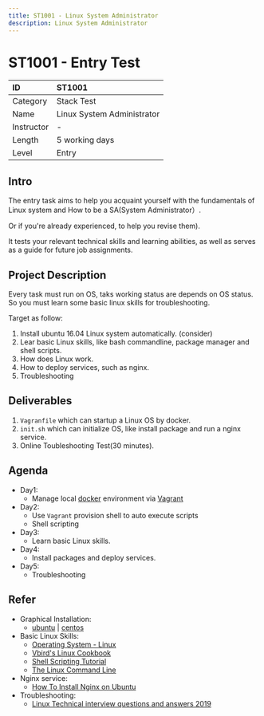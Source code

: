 ```yaml
---
title: ST1001 - Linux System Administrator
description: Linux System Administrator
---
```


# ST1001 - Entry Test

| ID            | ST1001                          |
| :--------     | :-----                          |
| Category      | Stack Test                      |
| Name          | Linux System Administrator      |
| Instructor    | -                               |
| Length        | 5 working days                  |
| Level         | Entry                           |

## Intro

The entry task aims to help you acquaint yourself with the fundamentals of Linux system and How to be a SA(System Administrator）.

Or if you're already experienced, to help you revise them).

 It tests your relevant technical skills and learning abilities, as well as serves as a guide for future job assignments.

## Project Description

Every task must run on OS, taks working status are depends on OS status. So you must learn some basic linux skills for troubleshooting.

Target as follow:

1. Install ubuntu 16.04 Linux system automatically. (consider)
2. Lear basic Linux skills, like bash commandline, package manager and shell scripts.
3. How does Linux work.
4. How to deploy services, such as nginx.
5. Troubleshooting

## Deliverables

1. `Vagranfile` which can startup a Linux OS by docker.
2. `init.sh` which can initialize OS, like install package and run a nginx service.
3. Online Toubleshooting Test(30 minutes).

## Agenda

- Day1:
  - Manage local [docker](https://hub.docker.com/?overlay=onboarding) environment via [Vagrant](https://www.vagrantup.com/intro/getting-started/index.html)
- Day2:
  - Use `Vagrant` provision shell to auto execute scripts
  - Shell scripting
- Day3:
  - Learn basic Linux skills.
- Day4:
  - Install packages and deploy services.
- Day5:
  - Troubleshooting

## Refer

- Graphical Installation:
  - [ubuntu](https://tutorials.ubuntu.com/tutorial/tutorial-install-ubuntu-desktop#0) | [centos](https://access.redhat.com/documentation/en-us/red_hat_enterprise_linux/7/html/installation_guide/chap-getting-started#sect-graphical-installation)
- Basic Linux Skills:
  - [Operating System - Linux](https://www.tutorialspoint.com/operating_system/os_linux.htm)
  - [Vbird's Linux Cookbook](http://cn.linux.vbird.org/linux_basic/linux_basic.php)
  - [Shell Scripting Tutorial](https://www.tutorialspoint.com/unix/shell_scripting.htm)
  - [The Linux Command Line](http://linuxcommand.org/index.php)
- Nginx service:
  - [How To Install Nginx on Ubuntu](https://www.digitalocean.com/community/tutorials/how-to-install-nginx-on-ubuntu-18-04-quickstart)
- Troubleshooting:
  - [Linux Technical interview questions and answers 2019](https://www.udemy.com/linux-technical-interview-questions-and-answers/)

